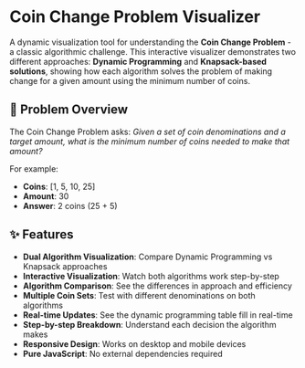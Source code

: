 # Coin Change Problem Visualizer

A dynamic visualization tool for understanding the **Coin Change Problem** - a classic algorithmic challenge. This interactive visualizer demonstrates two different approaches: **Dynamic Programming** and **Knapsack-based solutions**, showing how each algorithm solves the problem of making change for a given amount using the minimum number of coins.

## 🎯 Problem Overview

The Coin Change Problem asks: *Given a set of coin denominations and a target amount, what is the minimum number of coins needed to make that amount?*

For example:
- **Coins**: [1, 5, 10, 25]
- **Amount**: 30
- **Answer**: 2 coins (25 + 5)

## ✨ Features

- **Dual Algorithm Visualization**: Compare Dynamic Programming vs Knapsack approaches
- **Interactive Visualization**: Watch both algorithms work step-by-step
- **Algorithm Comparison**: See the differences in approach and efficiency
- **Multiple Coin Sets**: Test with different denominations on both algorithms
- **Real-time Updates**: See the dynamic programming table fill in real-time
- **Step-by-step Breakdown**: Understand each decision the algorithm makes
- **Responsive Design**: Works on desktop and mobile devices
- **Pure JavaScript**: No external dependencies required
